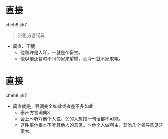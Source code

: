 # 直接
cheh8 jih7
> 兴化方言词典
- 简直、干脆
  - 他哪许是人吖，～就是个畜生。
  - 他以前还暂时不间的家来望望，而今～就不家来咾。

# 直接
cheh8 jih7
+ 简直就是，强调完全如此或者差不多如此
  * 泰州方言词典3
  - 会上～听吖他个人说，旁的人想插一句话都不可能。
  - 这件事他根本不听其他人的意见，～他个人做啊主，其他几个领导意见非常大。
